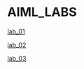 # AIML_LABS

[lab_01](https://github.com/Jeshwanth-19/AIML_LABS/blob/main/lab01.ipynb)

[lab_02](https://github.com/Jeshwanth-19/AIML_LABS/blob/main/lab02.ipynb)

[lab_03](https://github.com/Jeshwanth-19/AIML_LABS/blob/main/Lab03.ipynb)

